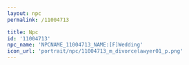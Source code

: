 ```yaml
---
layout: npc
permalink: /11004713

title: Npc
id: '11004713'
npc_name: 'NPCNAME_11004713_NAME:[F]Wedding'
icon_url: 'portrait/npc/11004713_m_divorcelawyer01_p.png'
---
```

